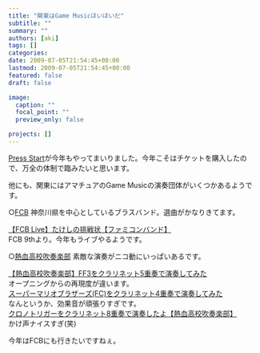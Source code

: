 ```yaml
---
title: "関東はGame Musicほいほいだ"
subtitle: ""
summary: ""
authors: [aki]
tags: []
categories: 
date: 2009-07-05T21:54:45+00:00
lastmod: 2009-07-05T21:54:45+00:00
featured: false
draft: false

image:
  caption: ""
  focal_point: ""
  preview_only: false

projects: []
---
```

[Press Start](http://fami-web.jp/pressstart/)が今年もやってまいりました。今年こそはチケットを購入したので、万全の体制で臨みたいと思います。

他にも、関東にはアマチュアのGame Musicの演奏団体がいくつかあるようです。

○[FCB](http://famicomband.org/) 神奈川県を中心としているブラスバンド。選曲がかなりきてます。

[【FCB Live】たけしの挑戦状【ファミコンバンド】](http://www.nicovideo.jp/watch/sm7510496)  
FCB 9thより。今年もライブやるようです。

○[熱血高校吹奏楽部](http://neket.web.fc2.com/) 素敵な演奏がニコ動にいっぱいあるです。

[【熱血高校吹奏楽部】FF3をクラリネット5重奏で演奏してみた](http://www.smilevideo.jp/view/4164844/200016)  
オープニングからの再現度が違います。  
[スーパーマリオブラザーズ(FC)をクラリネット4重奏で演奏してみた](http://www.smilevideo.jp/view/2218641/200016)  
なんというか、効果音が頑張りすぎです。  
[クロノトリガーをクラリネット8重奏で演奏したよ【熱血高校吹奏楽部】](http://www.nicovideo.jp/allegation/sm6650939)  
かけ声ナイスすぎ(笑)

今年はFCBにも行きたいですねぇ。


